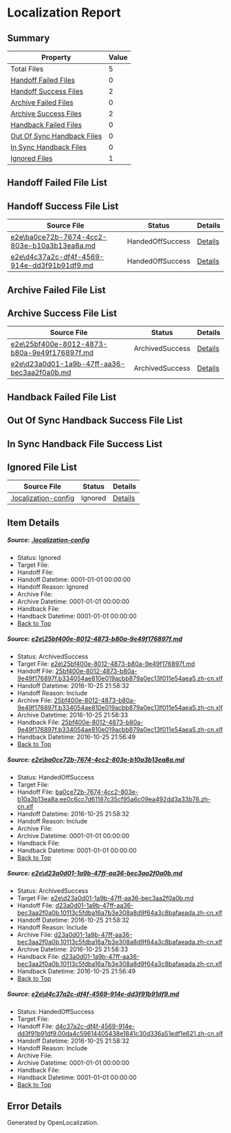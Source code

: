 # <a name='report-top'></a> Localization Report

## Summary
 Property | Value 
 -------- | ----- 
 Total Files | 5
[ Handoff Failed Files ](#handoff-failed-list)| 0
[ Handoff Success Files ](#handoff-success-list)| 2
[ Archive Failed Files ](#archive-failed-list)| 0
[ Archive Success Files ](#archive-success-list)| 2
[ Handback Failed Files ](#handback-failed-list)| 0
[ Out Of Sync Handback Files ](#outofsync-handback-success-list)| 0
[ In Sync Handback Files ](#insync-handback-success-list)| 0
[ Ignored Files ](#ignored-list)| 1

## <a name='handoff-failed-list'></a> Handoff Failed File List

## <a name='handoff-success-list'></a> Handoff Success File List
 Source File | Status | Details 
 ----------- | ------ | ------- 
 [e2e\ba0ce72b-7674-4cc2-803e-b10a3b13ea8a.md](https://github.com/OpenLocalizationTestOrg/ol-test0/blob/e57cfdc3b3b14502d1e63fc29f878572ec96dc1d/e2e/ba0ce72b-7674-4cc2-803e-b10a3b13ea8a.md) | HandedOffSuccess | [Details](#cadaa173b8c8e884e41a3e1a962edb0f0c4e72452)
 [e2e\d4c37a2c-df4f-4569-914e-dd3f91b91df9.md](https://github.com/OpenLocalizationTestOrg/ol-test0/blob/0bbbaaade49ca0725427ef22a75e40d9b368e570/e2e/d4c37a2c-df4f-4569-914e-dd3f91b91df9.md) | HandedOffSuccess | [Details](#e349c01546b9ae42bb99a6d23d2d088abb6e8a234)

## <a name='archive-failed-list'></a> Archive Failed File List

## <a name='archive-success-list'></a> Archive Success File List
 Source File | Status | Details 
 ----------- | ------ | ------- 
 [e2e\25bf400e-8012-4873-b80a-9e49f176897f.md](https://github.com/OpenLocalizationTestOrg/ol-test0/blob/60e8838c7d4b8f46cb1daffed2d09a02d0eb9d2c/e2e/25bf400e-8012-4873-b80a-9e49f176897f.md) | ArchivedSuccess | [Details](#08c8b39825ef0bc281ae92b0ff5ebf0237cc2a171)
 [e2e\d23a0d01-1a9b-47ff-aa36-bec3aa2f0a0b.md](https://github.com/OpenLocalizationTestOrg/ol-test0/blob/795b34c8d191254daff998d03bf577c03a0af17a/e2e/d23a0d01-1a9b-47ff-aa36-bec3aa2f0a0b.md) | ArchivedSuccess | [Details](#3699845c750c1e5651064cb1125edae207eac0c13)

## <a name='handback-failed-list'></a> Handback Failed File List

## <a name='outofsync-handback-success-list'></a> Out Of Sync Handback Success File List

## <a name='insync-handback-success-list'></a> In Sync Handback File Success List

## <a name='ignored-list'></a> Ignored File List
 Source File | Status | Details 
 ----------- | ------ | ------- 
 [.localization-config](https://github.com/OpenLocalizationTestOrg/ol-test0/blob/e57cfdc3b3b14502d1e63fc29f878572ec96dc1d/.localization-config) | Ignored | [Details](#c268a05ecaa7ec85942ed632c29928ee5bd6da8d0)

## Item Details
##### <a name='c268a05ecaa7ec85942ed632c29928ee5bd6da8d0'></a> Source: [.localization-config](https://github.com/OpenLocalizationTestOrg/ol-test0/blob/e57cfdc3b3b14502d1e63fc29f878572ec96dc1d/.localization-config)
* Status: Ignored
* Target File: 
* Handoff File: 
* Handoff Datetime: 0001-01-01 00:00:00
* Handoff Reason: Ignored
* Archive File: 
* Archive Datetime: 0001-01-01 00:00:00
* Handback File: 
* Handback Datetime: 0001-01-01 00:00:00
* [Back to Top](#report-top)

##### <a name='08c8b39825ef0bc281ae92b0ff5ebf0237cc2a171'></a> Source: [e2e\25bf400e-8012-4873-b80a-9e49f176897f.md](https://github.com/OpenLocalizationTestOrg/ol-test0/blob/60e8838c7d4b8f46cb1daffed2d09a02d0eb9d2c/e2e/25bf400e-8012-4873-b80a-9e49f176897f.md)
* Status: ArchivedSuccess
* Target File: [e2e\25bf400e-8012-4873-b80a-9e49f176897f.md](https://github.com/OpenLocalizationTestOrg/ol-test0-zhcn/blob/525f24ac4dfe18485db9a313e005ff4d9f59e7fc/e2e/25bf400e-8012-4873-b80a-9e49f176897f.md)
* Handoff File: [25bf400e-8012-4873-b80a-9e49f176897f.b334054ae810e019acbb879a0ec13f011e54aea5.zh-cn.xlf](https://github.com/OpenLocalizationTestOrg/ol-test0-handoff/blob/36b141cf74dfab170f8642af2f9c736e3c2cc14e/ol-handoff/OpenLocalizationTestOrg/ol-test0-zhcn/shujia/mt/25bf400e-8012-4873-b80a-9e49f176897f.b334054ae810e019acbb879a0ec13f011e54aea5.zh-cn.xlf)
* Handoff Datetime: 2016-10-25 21:58:32
* Handoff Reason: Include
* Archive File: [25bf400e-8012-4873-b80a-9e49f176897f.b334054ae810e019acbb879a0ec13f011e54aea5.zh-cn.xlf](https://github.com/OpenLocalizationTestOrg/ol-test0-handoff/blob/64a885ed012b253206056f9367f13b5fd26737be/ol-archive/OpenLocalizationTestOrg/ol-test0-zhcn/shujia/mt/25bf400e-8012-4873-b80a-9e49f176897f.b334054ae810e019acbb879a0ec13f011e54aea5.zh-cn.xlf)
* Archive Datetime: 2016-10-25 21:58:33
* Handback File: [25bf400e-8012-4873-b80a-9e49f176897f.b334054ae810e019acbb879a0ec13f011e54aea5.zh-cn.xlf](https://github.com/OpenLocalizationTestOrg/ol-test0-handback/blob/a4871e1bdaafa1a39646eda15d7fac8a071ae297/ol-handback/OpenLocalizationTestOrg/ol-test0-zhcn/shujia/mt/25bf400e-8012-4873-b80a-9e49f176897f.b334054ae810e019acbb879a0ec13f011e54aea5.zh-cn.xlf)
* Handback Datetime: 2016-10-25 21:56:49
* [Back to Top](#report-top)

##### <a name='cadaa173b8c8e884e41a3e1a962edb0f0c4e72452'></a> Source: [e2e\ba0ce72b-7674-4cc2-803e-b10a3b13ea8a.md](https://github.com/OpenLocalizationTestOrg/ol-test0/blob/e57cfdc3b3b14502d1e63fc29f878572ec96dc1d/e2e/ba0ce72b-7674-4cc2-803e-b10a3b13ea8a.md)
* Status: HandedOffSuccess
* Target File: 
* Handoff File: [ba0ce72b-7674-4cc2-803e-b10a3b13ea8a.ee0c6cc7d61187c35cf95a6c09ea492dd3a33b76.zh-cn.xlf](https://github.com/OpenLocalizationTestOrg/ol-test0-handoff/blob/36b141cf74dfab170f8642af2f9c736e3c2cc14e/ol-handoff/OpenLocalizationTestOrg/ol-test0-zhcn/shujia/mt/ba0ce72b-7674-4cc2-803e-b10a3b13ea8a.ee0c6cc7d61187c35cf95a6c09ea492dd3a33b76.zh-cn.xlf)
* Handoff Datetime: 2016-10-25 21:58:32
* Handoff Reason: Include
* Archive File: 
* Archive Datetime: 0001-01-01 00:00:00
* Handback File: 
* Handback Datetime: 0001-01-01 00:00:00
* [Back to Top](#report-top)

##### <a name='3699845c750c1e5651064cb1125edae207eac0c13'></a> Source: [e2e\d23a0d01-1a9b-47ff-aa36-bec3aa2f0a0b.md](https://github.com/OpenLocalizationTestOrg/ol-test0/blob/795b34c8d191254daff998d03bf577c03a0af17a/e2e/d23a0d01-1a9b-47ff-aa36-bec3aa2f0a0b.md)
* Status: ArchivedSuccess
* Target File: [e2e\d23a0d01-1a9b-47ff-aa36-bec3aa2f0a0b.md](https://github.com/OpenLocalizationTestOrg/ol-test0-zhcn/blob/525f24ac4dfe18485db9a313e005ff4d9f59e7fc/e2e/d23a0d01-1a9b-47ff-aa36-bec3aa2f0a0b.md)
* Handoff File: [d23a0d01-1a9b-47ff-aa36-bec3aa2f0a0b.10113c5fdba16a7b3e308a8d9f64a3c8bafaeada.zh-cn.xlf](https://github.com/OpenLocalizationTestOrg/ol-test0-handoff/blob/36b141cf74dfab170f8642af2f9c736e3c2cc14e/ol-handoff/OpenLocalizationTestOrg/ol-test0-zhcn/shujia/mt/d23a0d01-1a9b-47ff-aa36-bec3aa2f0a0b.10113c5fdba16a7b3e308a8d9f64a3c8bafaeada.zh-cn.xlf)
* Handoff Datetime: 2016-10-25 21:58:32
* Handoff Reason: Include
* Archive File: [d23a0d01-1a9b-47ff-aa36-bec3aa2f0a0b.10113c5fdba16a7b3e308a8d9f64a3c8bafaeada.zh-cn.xlf](https://github.com/OpenLocalizationTestOrg/ol-test0-handoff/blob/64a885ed012b253206056f9367f13b5fd26737be/ol-archive/OpenLocalizationTestOrg/ol-test0-zhcn/shujia/mt/d23a0d01-1a9b-47ff-aa36-bec3aa2f0a0b.10113c5fdba16a7b3e308a8d9f64a3c8bafaeada.zh-cn.xlf)
* Archive Datetime: 2016-10-25 21:58:33
* Handback File: [d23a0d01-1a9b-47ff-aa36-bec3aa2f0a0b.10113c5fdba16a7b3e308a8d9f64a3c8bafaeada.zh-cn.xlf](https://github.com/OpenLocalizationTestOrg/ol-test0-handback/blob/a4871e1bdaafa1a39646eda15d7fac8a071ae297/ol-handback/OpenLocalizationTestOrg/ol-test0-zhcn/shujia/mt/d23a0d01-1a9b-47ff-aa36-bec3aa2f0a0b.10113c5fdba16a7b3e308a8d9f64a3c8bafaeada.zh-cn.xlf)
* Handback Datetime: 2016-10-25 21:56:49
* [Back to Top](#report-top)

##### <a name='e349c01546b9ae42bb99a6d23d2d088abb6e8a234'></a> Source: [e2e\d4c37a2c-df4f-4569-914e-dd3f91b91df9.md](https://github.com/OpenLocalizationTestOrg/ol-test0/blob/0bbbaaade49ca0725427ef22a75e40d9b368e570/e2e/d4c37a2c-df4f-4569-914e-dd3f91b91df9.md)
* Status: HandedOffSuccess
* Target File: 
* Handoff File: [d4c37a2c-df4f-4569-914e-dd3f91b91df9.00da4c59614405438e1841c30d336a51edf1e621.zh-cn.xlf](https://github.com/OpenLocalizationTestOrg/ol-test0-handoff/blob/36b141cf74dfab170f8642af2f9c736e3c2cc14e/ol-handoff/OpenLocalizationTestOrg/ol-test0-zhcn/shujia/mt/d4c37a2c-df4f-4569-914e-dd3f91b91df9.00da4c59614405438e1841c30d336a51edf1e621.zh-cn.xlf)
* Handoff Datetime: 2016-10-25 21:58:32
* Handoff Reason: Include
* Archive File: 
* Archive Datetime: 0001-01-01 00:00:00
* Handback File: 
* Handback Datetime: 0001-01-01 00:00:00
* [Back to Top](#report-top)


## Error Details

Generated by OpenLocalization.

